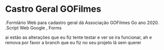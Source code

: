 # Castro Geral GOFilmes
.Formlário Web para cadastro geral dá Associação GOFilmes Go ano 2020.
.Script Web Google , Forms  

ai estão as alterações que eu fiz tente testar e ver se ira funcionar, ah e remova por favor a branch que eu fiz no seu projeto lá sem querer
